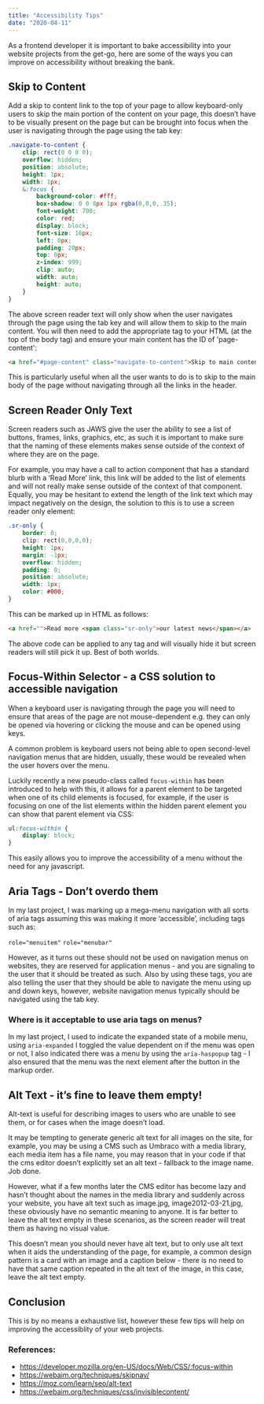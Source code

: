 ```yaml
---
title: "Accessibility Tips"
date: "2020-04-11"
---
```


<p>As a frontend developer it is important to bake accessibility into your website projects from the get-go, here are some of the ways you can improve on accessibility without breaking the bank.</p>

<h2>Skip to Content</h2>

<p>Add a skip to content link to the top of your page to allow keyboard-only users to skip the main portion of the content on your page, this doesn’t have to be visually present on the page but can be brought into focus when the user is navigating through the page using the tab key:</p>

```scss
.navigate-to-content {
    clip: rect(0 0 0 0);
    overflow: hidden;
    position: absolute;
    height: 1px;
    width: 1px;
    &:focus {
        background-color: #fff;
        box-shadow: 0 0 8px 1px rgba(0,0,0,.35);
        font-weight: 700;
        color: red;
        display: block;
        font-size: 16px;
        left: 0px;
        padding: 20px;
        top: 0px;
        z-index: 999;
        clip: auto;
        width: auto;
        height: auto;
    }
}
```

<p>The above screen reader text will only show when the user navigates through the page using the tab key and will allow them to skip to the main content. You will then need to add the appropriate tag to your HTML (at the top of the body tag) and ensure your main content has the ID of 'page-content':

```html
<a href="#page-content" class="navigate-to-content">Skip to main content</a>
```

This is particularly useful when all the user wants to do is to skip to the main body of the page without navigating through all the links in the header.</p>

<h2>Screen Reader Only Text</h2>

<p>Screen readers such as JAWS give the user the ability to see a list of buttons, frames, links, graphics, etc, as such it is important to make sure that the naming of these elements makes sense outside of the context of where they are on the page.</p>

<p>For example, you may have a call to action component that has a standard blurb with a ‘Read More’ link, this link will be added to the list of elements and will not really make sense outside of the context of that component. Equally, you may be hesitant to extend the length of the link text which may impact negatively on the design, the solution to this is to use a screen reader only element:</p>

```css
.sr-only {
    border: 0;
    clip: rect(0,0,0,0);
    height: 1px;
    margin: -1px;
    overflow: hidden;
    padding: 0;
    position: absolute;
    width: 1px;
    color: #000;
}
```

This can be marked up in HTML as follows:

```html
<a href="">Read more <span class="sr-only">our latest news</span></a>
```

<p>The above code can be applied to any tag and will visually hide it but screen readers will still pick it up. Best of both worlds.</p>

<h2>Focus-Within Selector - a CSS solution to accessible navigation</h2>

<p>When a keyboard user is navigating through the page you will need to ensure that areas of the page are not mouse-dependent e.g. they can only be opened via hovering or clicking the mouse and can be opened using keys.</p>

<p>A common problem is keyboard users not being able to open second-level navigation menus that are hidden, usually, these would be revealed when the user hovers over the menu.</p>

Luckily recently a new pseudo-class called ```focus-within``` has been introduced to help with this, it allows for a parent element to be targeted when one of its child elements is focused, for example, if the user is focusing on one of the list elements within the hidden parent element you can show that parent element via CSS:

```css
ul:focus-within {
    display: block;
}
```
<p>This easily allows you to improve the accessibility of a menu without the need for any javascript.</p>

<h2>Aria Tags - Don’t overdo them</h2>

<p>In my last project, I was marking up a mega-menu navigation with all sorts of aria tags assuming this was making it more ‘accessible’, including tags such as:</p>

```role="menuitem"```
```role="menubar"```

<p>However, as it turns out these should not be used on navigation menus on websites, they are reserved for application menus - and you are signaling to the user that it should be treated as such. Also by using these tags, you are also telling the user that they should be able to navigate the menu using up and down keys, however, website navigation menus typically should be navigated using the tab key.</p>

<h3>Where is it acceptable to use aria tags on menus?</h3>

In my last project, I used to indicate the expanded state of a mobile menu, using ```aria-expanded``` I toggled the value dependent on if the menu was open or not, I also indicated there was a menu by using the ```aria-haspopup``` tag - I also ensured that the menu was the next element after the button in the markup order.

<h2>Alt Text - it’s fine to leave them empty!</h2>

<p>Alt-text is useful for describing images to users who are unable to see them, or for cases when the image doesn’t load.</p>

<p>It may be tempting to generate generic alt text for all images on the site, for example, you may be using a CMS such as Umbraco with a media library, each media item has a file name, you may reason that in your code if that the cms editor doesn’t explicitly set an alt text - fallback to the image name. Job done.</p>

<p>However, what if a few months later the CMS editor has become lazy and hasn’t thought about the names in the media library and suddenly across your website, you have alt text such as image.jpg, image2012-03-21.jpg, these obviously have no semantic meaning to anyone. It is far better to leave the alt text empty in these scenarios, as the screen reader will treat them as having no visual value.</p>

<p>This doesn’t mean you should never have alt text, but to only use alt text when it aids the understanding of the page, for example, a common design pattern is a card with an image and a caption below - there is no need to have that same caption repeated in the alt text of the image, in this case, leave the alt text empty.</p>

<h2>Conclusion</h2>

<p>This is by no means a exhaustive list, however these few tips will help on improving the accessiblity of your web projects.</p>

<h3>References:</h3>

<ul>
    <li><a href="https://developer.mozilla.org/en-US/docs/Web/CSS/:focus-within">https://developer.mozilla.org/en-US/docs/Web/CSS/:focus-within</a></li>
    <li><a href="https://webaim.org/techniques/skipnav/">https://webaim.org/techniques/skipnav/</a></li>
    <li><a href="https://moz.com/learn/seo/alt-text/">https://moz.com/learn/seo/alt-text</a></li>
    <li><a href="https://webaim.org/techniques/css/invisiblecontent/">https://webaim.org/techniques/css/invisiblecontent/</a></li>
</ul>